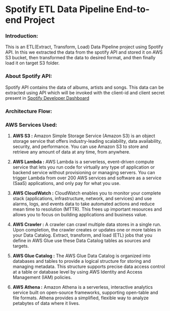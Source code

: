 # Spotify ETL Data Pipeline End-to-end Project

### Introduction:
This is an ETL(Extract, Transform, Load) Data Pipeline project using Spotify API. In this we extracted the data from the spotify API and stored it on AWS S3 bucket, then transformed the data to desired format, and then finally load it on target S3 folder.

### About Spotify API:
Spotify API contains the data of albums, artists and songs. This data can be extracted using API which will be invoked with the client-id and client secret present in [Spotify Developer Dashboard](https://developer.spotify.com/dashboard)

### Architecture Flow:


### AWS Services Used:
1. **AWS S3 :** Amazon Simple Storage Service (Amazon S3) is an object storage service that offers industry-leading scalability, data availability, security, and performance. You can use Amazon S3 to store and retrieve any amount of data at any time, from anywhere.

2. **AWS Lambda :** AWS Lambda is a serverless, event-driven compute service that lets you run code for virtually any type of application or backend service without provisioning or managing servers. You can trigger Lambda from over 200 AWS services and software as a service (SaaS) applications, and only pay for what you use.

3. **AWS CloudWatch :** CloudWatch enables you to monitor your complete stack (applications, infrastructure, network, and services) and use alarms, logs, and events data to take automated actions and reduce mean time to resolution (MTTR). This frees up important resources and allows you to focus on building applications and business value.

4. **AWS Crawler :** A crawler can crawl multiple data stores in a single run. Upon completion, the crawler creates or updates one or more tables in your Data Catalog. Extract, transform, and load (ETL) jobs that you define in AWS Glue use these Data Catalog tables as sources and targets.

5. **AWS Glue Catalog :** The AWS Glue Data Catalog is organized into databases and tables to provide a logical structure for storing and managing metadata. This structure supports precise data access control at a table or database level by using AWS Identity and Access Management (IAM) policies.

6. **AWS Athena :** Amazon Athena is a serverless, interactive analytics service built on open-source frameworks, supporting open-table and file formats. Athena provides a simplified, flexible way to analyze petabytes of data where it lives.


